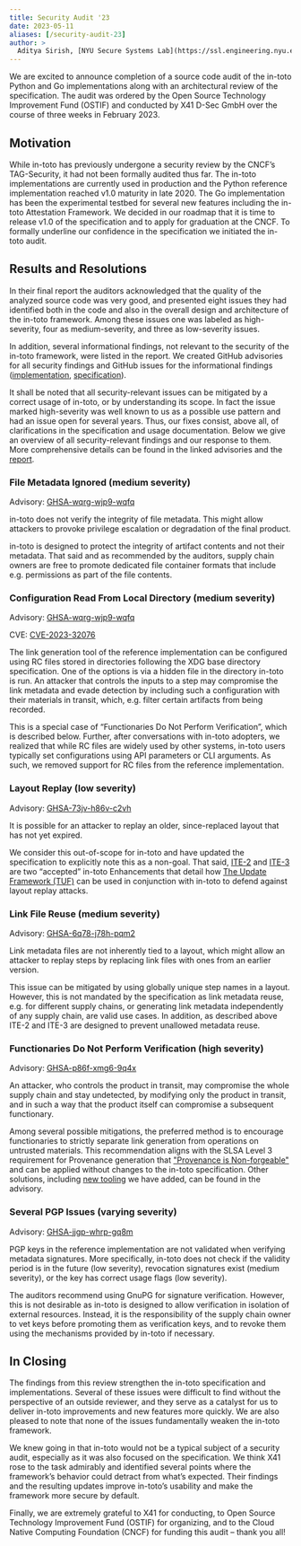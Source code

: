 ```yaml
---
title: Security Audit '23
date: 2023-05-11
aliases: [/security-audit-23]
author: >
  Aditya Sirish, [NYU Secure Systems Lab](https://ssl.engineering.nyu.edu)
---
```


We are excited to announce completion of a source code audit of the in-toto
Python and Go implementations along with an architectural review of the
specification. The audit was ordered by the Open Source Technology Improvement
Fund (OSTIF) and conducted by X41 D-Sec GmbH over the course of three weeks in
February 2023.

## Motivation

While in-toto has previously undergone a security review by the CNCF’s
TAG-Security, it had not been formally audited thus far. The in-toto
implementations are currently used in production and the Python reference
implementation reached v1.0 maturity in late 2020. The Go implementation has
been the experimental testbed for several new features including the in-toto
Attestation Framework. We decided in our roadmap that it is time to release v1.0
of the specification and to apply for graduation at the CNCF. To formally
underline our confidence in the specification we initiated the in-toto audit.

## Results and Resolutions

In their final report the auditors acknowledged that the quality of the analyzed
source code was very good, and presented eight issues they had identified both
in the code and also in the overall design and architecture of the in-toto
framework. Among these issues one was labeled as high-severity, four as
medium-severity, and three as low-severity issues.

In addition, several informational findings, not relevant to the security of the
in-toto framework, were listed in the report. We created GitHub advisories for
all security findings and GitHub issues for the informational findings
([implementation](https://github.com/in-toto/in-toto/issues?q=label%3AX41),
[specification](https://github.com/in-toto/docs/issues?q=label%3AX41)).

It shall be noted that all security-relevant issues can be mitigated by a
correct usage of in-toto, or by understanding its scope. In fact the issue
marked high-severity was well known to us as a possible use pattern and had an
issue open for several years. Thus, our fixes consist, above all, of
clarifications in the specification and usage documentation. Below we give an
overview of all security-relevant findings and our response to them. More
comprehensive details can be found in the linked advisories and the
[report](/2023-security-audit-report.pdf).

### File Metadata Ignored (medium severity)

Advisory:
[GHSA-wqrg-wjp9-wqfq](https://github.com/in-toto/docs/security/advisories/GHSA-wqrg-wjp9-wqfq)

in-toto does not verify the integrity of file metadata. This might allow
attackers to provoke privilege escalation or degradation of the final product.

in-toto is designed to protect the integrity of artifact contents and not their
metadata. That said and as recommended by the auditors, supply chain owners are
free to promote dedicated file container formats that include e.g. permissions
as part of the file contents.

### Configuration Read From Local Directory (medium severity)

Advisory:
[GHSA-wqrg-wjp9-wqfq](https://github.com/in-toto/in-toto/security/advisories/GHSA-wc64-c5rv-32pf)

CVE:
[CVE-2023-32076](https://cve.mitre.org/cgi-bin/cvename.cgi?name=CVE-2023-32076)

The link generation tool of the reference implementation can be configured using
RC files stored in directories following the XDG base directory specification.
One of the options is via a hidden file in the directory in-toto is run. An
attacker that controls the inputs to a step may compromise the link metadata and
evade detection by including such a configuration with their materials in
transit, which, e.g. filter certain artifacts from being recorded.

This is a special case of “Functionaries Do Not Perform Verification”, which is
described below. Further, after conversations with in-toto adopters, we realized
that while RC files are widely used by other systems, in-toto users typically
set configurations using API parameters or CLI arguments. As such, we removed
support for RC files from the reference implementation.

### Layout Replay (low severity)

Advisory:
[GHSA-73jv-h86v-c2vh](https://github.com/in-toto/docs/security/advisories/GHSA-73jv-h86v-c2vh)

It is possible for an attacker to replay an older, since-replaced layout that
has not yet expired.

We consider this out-of-scope for in-toto and have updated the specification to
explicitly note this as a non-goal. That said,
[ITE-2](https://github.com/in-toto/ITE/blob/master/ITE/2/README.adoc) and
[ITE-3](https://github.com/in-toto/ITE/blob/master/ITE/3/README.adoc) are two
“accepted” in-toto Enhancements that detail how
[The Update Framework (TUF)](https://theupdateframework.io/) can be used in
conjunction with in-toto to defend against layout replay attacks.

### Link File Reuse (medium severity)

Advisory:
[GHSA-6q78-j78h-pqm2](https://github.com/in-toto/docs/security/advisories/GHSA-6q78-j78h-pqm2)

Link metadata files are not inherently tied to a layout, which might allow an
attacker to replay ​​steps by replacing link files with ones from an earlier
version.

This issue can be mitigated by using globally unique step names in a layout.
However, this is not mandated by the specification as link metadata reuse, e.g.
for different supply chains, or generating link metadata independently of any
supply chain, are valid use cases. In addition, as described above ITE-2 and
ITE-3 are designed to prevent unallowed metadata reuse.

### Functionaries Do Not Perform Verification (high severity)

Advisory:
[GHSA-p86f-xmg6-9q4x](https://github.com/in-toto/docs/security/advisories/GHSA-p86f-xmg6-9q4x)

An attacker, who controls the product in transit, may compromise the whole
supply chain and stay undetected, by modifying only the product in transit, and
in such a way that the product itself can compromise a subsequent functionary.

Among several possible mitigations, the preferred method is to encourage
functionaries to strictly separate link generation from operations on untrusted
materials. This recommendation aligns with the SLSA Level 3 requirement for
Provenance generation that
["Provenance is Non-forgeable"](https://slsa.dev/spec/v1.0/requirements#provenance-non-forgeable)
and can be applied without changes to the in-toto specification. Other
solutions, including [new tooling](https://github.com/in-toto/in-toto/pull/589)
we have added, can be found in the advisory.

### Several PGP Issues (varying severity)

Advisory:
[GHSA-jjgp-whrp-gq8m](https://github.com/in-toto/in-toto/security/advisories/GHSA-jjgp-whrp-gq8m)

PGP keys in the reference implementation are not validated when verifying
metadata signatures. More specifically, in-toto does not check if the validity
period is in the future (low severity), revocation signatures exist (medium
severity), or the key has correct usage flags (low severity).

The auditors recommend using GnuPG for signature verification. However, this is
not desirable as in-toto is designed to allow verification in isolation of
external resources. Instead, it is the responsibility of the supply chain owner
to vet keys before promoting them as verification keys, and to revoke them using
the mechanisms provided by in-toto if necessary.

## In Closing

The findings from this review strengthen the in-toto specification and
implementations. Several of these issues were difficult to find without the
perspective of an outside reviewer, and they serve as a catalyst for us to
deliver in-toto improvements and new features more quickly. We are also pleased
to note that none of the issues fundamentally weaken the in-toto framework.

We knew going in that in-toto would not be a typical subject of a security
audit, especially as it was also focused on the specification. We think X41 rose
to the task admirably and identified several points where the framework’s
behavior could detract from what’s expected. Their findings and the resulting
updates improve in-toto’s usability and make the framework more secure by
default.

Finally, we are extremely grateful to X41 for conducting, to Open Source
Technology Improvement Fund (OSTIF) for organizing, and to the Cloud Native
Computing Foundation (CNCF) for funding this audit – thank you all!
